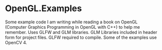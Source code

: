# OpenGL.Examples

Some example code I am writing while reading a book on OpenGL (Computer Graphics Programming in OpenGL with C++) to help me remember.
Uses GLFW and GLM libraries.
GLM Libraries included in header form for project files.
GLFW required to compile. Some of the examples use OpenCV 4.

